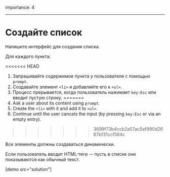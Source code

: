 importance: 4

---

# Создайте список

Напишите интерфейс для создания списка.

Для каждого пункта:

<<<<<<< HEAD
1. Запрашивайте содержимое пункта у пользователя с помощью  `prompt`.
2. Создавайте элемент `<li>` и добавляйте его к `<ul>`.
3. Процесс прерывается, когда пользователь нажимает `key:Esc` или вводит пустую строку.
=======
1. Ask a user about its content using `prompt`.
2. Create the `<li>` with it and add it to `<ul>`.
3. Continue until the user cancels the input (by pressing `key:Esc` or via an empty entry).
>>>>>>> 3699f73b4ccb2a57ac5ef990d2687bf31ccf564c

Все элементы должны создаваться динамически.

Если пользователь вводит HTML-теги -– пусть в списке они показываются как обычный текст.

[demo src="solution"]
